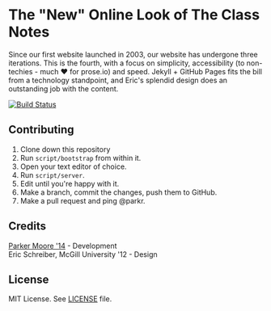 # The "New" Online Look of The Class Notes

Since our first website launched in 2003, our website has undergone three iterations. This
is the fourth, with a focus on simplicity, accessibility (to non-techies - much :heart:
for prose.io) and speed. Jekyll + GitHub Pages fits the bill from a technology standpoint,
and Eric's splendid design does an outstanding job with the content.

[![Build Status](https://travis-ci.org/theclassnotes/theclassnotes.github.io.png?branch=master)](https://travis-ci.org/theclassnotes/theclassnotes.github.io)

## Contributing

1. Clone down this repository
2. Run `script/bootstrap` from within it.
3. Open your text editor of choice.
4. Run `script/server`.
5. Edit until you're happy with it.
6. Make a branch, commit the changes, push them to GitHub.
7. Make a pull request and ping @parkr.

## Credits

[Parker Moore '14](https://byparker.com) - Development<br>
Eric Schreiber, McGill University '12 - Design

## License

MIT License. See [LICENSE](LICENSE) file.
